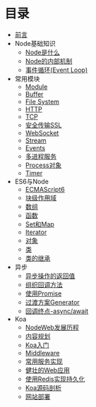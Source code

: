 # 目录

* [前言](README.md)
* Node基础知识
  * [Node是什么](Chapter1/Node是什么.md)
  * [Node的内部机制](Chapter1/Node的内部机制.md)
  * [事件循环(Event Loop)](Chapter1/事件循环.md)
* 常用模块
  * [Module](Chapter2/Module.md)
  * [Buffer](Chapter2/Buffer.md)
  * [File System](Chapter2/FileSystem.md)
  * [HTTP](Chapter2/HTTP.md)
  * [TCP](Chapter2/TCP.md)
  * [安全传输SSL](Chapter2/安全传输SSL.md)
  * [WebSocket](Chapter2/WebSocket.md)
  * [Stream](Chapter2/Stream.md)
  * [Events](Chapter2/Events.md)
  * [多进程服务](Chapter2/多进程服务.md)
  * [Process对象](Chapter2/Process对象.md)
  * [Timer](Chapter2/Timer.md)
* ES6与Node
  * [ECMAScript6](Chapter3/ECMAScript6.md)
  * [块级作用域](Chapter3/块级作用域.md)
  * [数组](Chapter3/数组.md)
  * [函数](Chapter3/函数.md)
  * [Set和Map](Chapter3/Set和Map.md)
  * [Iterator](Chapter3/Iterator.md)
  * [对象](Chapter3/对象.md)
  * [类](Chapter3/类.md)
  * [类的继承](Chapter3/类的继承.md)
* 异步
  * [异步操作的返回值](Chapter4/异步操作的返回值.md)
  * [组织回调方法](Chapter4/组织回调方法.md)
  * [使用Promise](Chapter4/使用Promise.md)
  * [过渡方案Generator](Chapter4/过渡方案Generator.md)
  * [回调终点-async/await](Chapter4/回调终点-async&await.md)
* Koa
  * [NodeWeb发展历程](Chapter5/NodeWeb发展历程.md)
  * [内容规划](Chapter5/内容规划.md)
  * [Koa入门](Chapter5/Koa入门.md)
  * [Middleware](Chapter5/Middleware.md)
  * [常用服务实现](Chapter5/常用服务实现.md)
  * [健壮的Web应用](Chapter5/健壮的Web应用.md)
  * [使用Redis实现持久化](Chapter5/使用Redis实现持久化.md)
  * [Koa源码剖析](Chapter5/Koa源码剖析.md)
  * [网站部署](Chapter5/网站部署.md)

